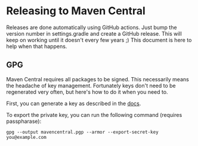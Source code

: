 # Releasing to Maven Central

Releases are done automatically using GitHub actions.
Just bump the version number in settings.gradle and create a GitHub release.
This will keep on working until it doesn't every few years ;)
This document is here to help when that happens.

## GPG

Maven Central requires all packages to be signed.
This necessarily means the headache of key management.
Fortunately keys don't need to be regenerated very often,
but here's how to do it when you need to.

First, you can generate a key as described in the [docs](https://central.sonatype.org/publish/requirements/gpg/).

To export the private key, you can run the following command (requires passpharase):

```shell
gpg --output mavencentral.pgp --armor --export-secret-key you@example.com
```
